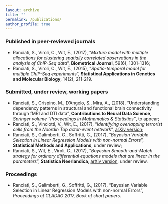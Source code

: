 ```yaml
---
layout: archive
title: ""
permalink: /publications/
author_profile: true
---
```

### Published in peer-reviewed journals

* Ranciati, S., Viroli, C., Wit, E., (2017), “*Mixture model with multiple allocations for clustering spatially correlated observations in the analysis of ChIP-Seq data*”, **Biometrical Journal**, 59(6), 1301-1316;
* Ranciati, S., Viroli, C., Wit, E., (2015), “*Spatio-temporal model for multiple ChIP-Seq experiments*”, **Statistical Applications in Genetics and Molecular Biology**, 14(2), 211-219.

### Submitted, under review, working papers

* Ranciati, S., Crispino, M., D’Angelo, S., Mira, A., (2018), “Understanding dependency patterns in structural and functional brain connectivity through fMRI and DTI data”, **Contributions to Neural Data Science**, *Springer volume “Proceedings in Mathematics & Statistics”*, to appear;
* Ranciati, S., Vinciotti, V., Wit, E., (2017), “*Identifying overlapping terrorist cells from the Noordin Top actor-event network*”, [arXiv version](https://arxiv.org/pdf/1710.10319); 
* Ranciati, S., Galimberti, G., Soffritti, G., (2017), “*Bayesian Variable Selection in Linear Regression Models with non-normal Errors*”, **Statistical Methods and Applications**, under review;
* Ranciati, S., Wit, E., Viroli, C., (2017), “*Bayesian Smooth-and-Match strategy for ordinary differential equations models that are linear in the parameters*”, **Statistica Neerlandica**, [arXiv version](https://arxiv.org/abs/1604.02318), under review.

### Proceedings

* Ranciati, S., Galimberti, G., Soffritti, G., (2017), “Bayesian Variable Selection in Linear Regression Models with non-normal Errors”, *Proceedings of CLADAG 2017, Book of short papers*.

